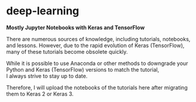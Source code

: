 # deep-learning
**Mostly Jupyter Notebooks with Keras and TensorFlow**  

There are numerous sources of knowledge, including tutorials, notebooks, and lessons. However, due to the rapid evolution of Keras (TensorFlow), 
many of these tutorials become obsolete quickly.  

While it is possible to use Anaconda or other methods to downgrade your Python and Keras (TensorFlow) versions to match the tutorial,  
I always strive to stay up to date.

Therefore, I will upload the notebooks of the tutorials here after migrating them to Keras 2 or Keras 3.
